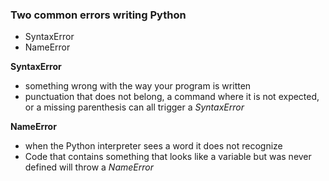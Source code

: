 ### Two common errors writing Python
-  SyntaxError
-  NameError

**SyntaxError**
-  something wrong with the way your program is written
  -  punctuation that does not belong, a command where it is not expected, or a missing parenthesis can all trigger a *SyntaxError*

**NameError**
-  when the Python interpreter sees a word it does not recognize
  -  Code that contains something that looks like a variable but was never defined will throw a *NameError*

